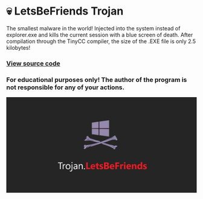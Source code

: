 # 💀 LetsBeFriends Trojan
The smallest malware in the world! Injected into the system instead of explorer.exe and kills the current session with a blue screen of death.
After compilation through the TinyCC compiler, the size of the .EXE file is only 2.5 kilobytes!

### [View source code](source/stub.c)

### For educational purposes only! The author of the program is not responsible for any of your actions.

![](preview.png)
